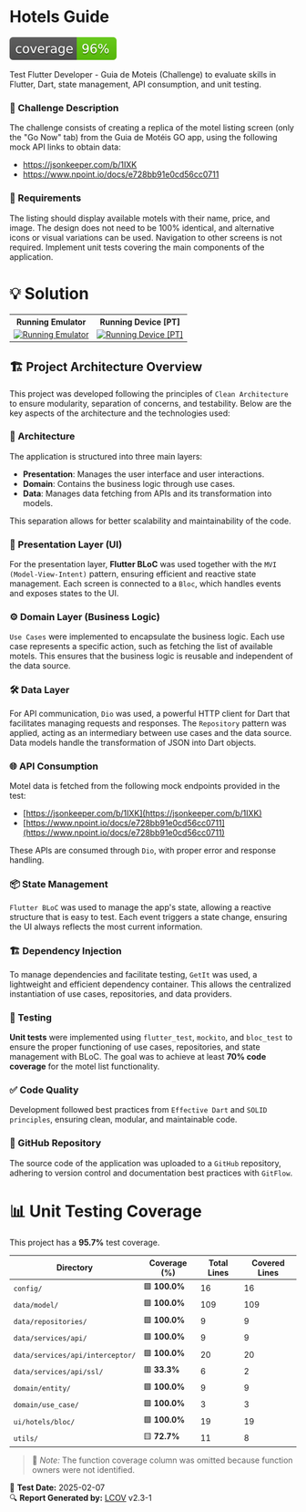 # Hotels Guide
![Coverage](coverage_badge.svg?sanitize=true)

Test Flutter Developer - Guia de Moteis (Challenge) to evaluate skills in Flutter, Dart, state management, API consumption, and unit testing.

### 🎯 Challenge Description

The challenge consists of creating a replica of the motel listing screen (only the "Go Now" tab) from the Guia de Motéis GO app, using the following mock API links to obtain data:

- https://jsonkeeper.com/b/1IXK
- https://www.npoint.io/docs/e728bb91e0cd56cc0711

### 📌 Requirements

The listing should display available motels with their name, price, and image.
The design does not need to be 100% identical, and alternative icons or visual variations can be used.
Navigation to other screens is not required.
Implement unit tests covering the main components of the application.

# 💡 Solution

<p align="center">
  <table>
    <tr>
      <th>Running Emulator</th>
      <th>Running Device [PT]</th>
    </tr>
    <tr>
      <td align="center">
        <a href="https://www.youtube.com/watch?v=mwY4PWfcDMw">
          <img src="https://img.youtube.com/vi/mwY4PWfcDMw/0.jpg" alt="Running Emulator"/>
        </a>
      </td>
      <td align="center">
        <a href="https://www.youtube.com/watch?v=Rfa7fCB4o3I">
          <img src="https://img.youtube.com/vi/Rfa7fCB4o3I/0.jpg" alt="Running Device [PT]"/>
        </a>
      </td>
    </tr>
  </table>
</p>


## 🏗️ Project Architecture Overview

This project was developed following the principles of `Clean Architecture` to ensure modularity, separation of concerns, and testability. Below are the key aspects of the architecture and the technologies used:

### 📌 Architecture

The application is structured into three main layers:

- **Presentation**: Manages the user interface and user interactions.
- **Domain**: Contains the business logic through use cases.
- **Data**: Manages data fetching from APIs and its transformation into models.

This separation allows for better scalability and maintainability of the code.

### 🎨 Presentation Layer (UI)
For the presentation layer, **Flutter BLoC** was used together with the `MVI (Model-View-Intent)` pattern, ensuring efficient and reactive state management. Each screen is connected to a `Bloc`, which handles events and exposes states to the UI.

### ⚙️ Domain Layer (Business Logic)
`Use Cases` were implemented to encapsulate the business logic. Each use case represents a specific action, such as fetching the list of available motels. This ensures that the business logic is reusable and independent of the data source.

### 🛠️ Data Layer
For API communication, `Dio` was used, a powerful HTTP client for Dart that facilitates managing requests and responses. The `Repository` pattern was applied, acting as an intermediary between use cases and the data source. Data models handle the transformation of JSON into Dart objects.

### 🌐 API Consumption
Motel data is fetched from the following mock endpoints provided in the test:
- [https://jsonkeeper.com/b/1IXK](https://jsonkeeper.com/b/1IXK)
- [https://www.npoint.io/docs/e728bb91e0cd56cc0711](https://www.npoint.io/docs/e728bb91e0cd56cc0711)

These APIs are consumed through `Dio`, with proper error and response handling.

### 📦 State Management
`Flutter BLoC` was used to manage the app's state, allowing a reactive structure that is easy to test. Each event triggers a state change, ensuring the UI always reflects the most current information.

### 🏗️ Dependency Injection
To manage dependencies and facilitate testing, `GetIt` was used, a lightweight and efficient dependency container. This allows the centralized instantiation of use cases, repositories, and data providers.

### 🧪 Testing
**Unit tests** were implemented using `flutter_test`, `mockito`, and `bloc_test` to ensure the proper functioning of use cases, repositories, and state management with BLoC. The goal was to achieve at least **70% code coverage** for the motel list functionality.

### ✅ Code Quality
Development followed best practices from `Effective Dart` and `SOLID principles`, ensuring clean, modular, and maintainable code.

### 🚀 GitHub Repository
The source code of the application was uploaded to a `GitHub` repository, adhering to version control and documentation best practices with `GitFlow`.


# 📊 Unit Testing Coverage

This project has a **95.7%** test coverage.

| Directory                             | Coverage (%) | Total Lines | Covered Lines |
|--------------------------------------|--------------|-------------|---------------|
| `config/`                            | 🟩 **100.0%**  | 16          | 16            |
| `data/model/`                        | 🟩 **100.0%**  | 109         | 109           |
| `data/repositories/`                 | 🟩 **100.0%**  | 9           | 9             |
| `data/services/api/`                 | 🟩 **100.0%**  | 9           | 9             |
| `data/services/api/interceptor/`     | 🟩 **100.0%**  | 20          | 20            |
| `data/services/api/ssl/`             | 🟥 **33.3%**   | 6           | 2             |
| `domain/entity/`                     | 🟩 **100.0%**  | 9           | 9             |
| `domain/use_case/`                   | 🟩 **100.0%**  | 3           | 3             |
| `ui/hotels/bloc/`                    | 🟩 **100.0%**  | 19          | 19            |
| `utils/`                              | 🟨 **72.7%**   | 11          | 8             |

> 📌 *Note:* The function coverage column was omitted because function owners were not identified.

📅 **Test Date:** 2025-02-07  
🔍 **Report Generated by:** [LCOV](http://ltp.sourceforge.net/coverage/lcov.php) v2.3-1

